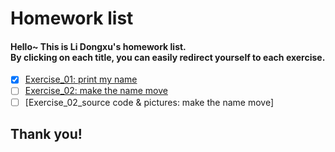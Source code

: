 # Homework list
#### Hello~  This is Li Dongxu's homework list.</br>By clicking on each title, you can easily redirect yourself to each exercise.
- [x] [Exercise_01: print my name](https://github.com/SoBeautifulRabbit/computational_physics_N2015301510021/tree/master/Exercise_01-%20print%20my%20name)
- [ ] [Exercise_02: make the name move](http://note.youdao.com/noteshare?id=2572a6ddbd67dd5ebe7779f438d5549c)
- [ ] [Exercise_02_source code & pictures: make the name move]
## Thank you!
